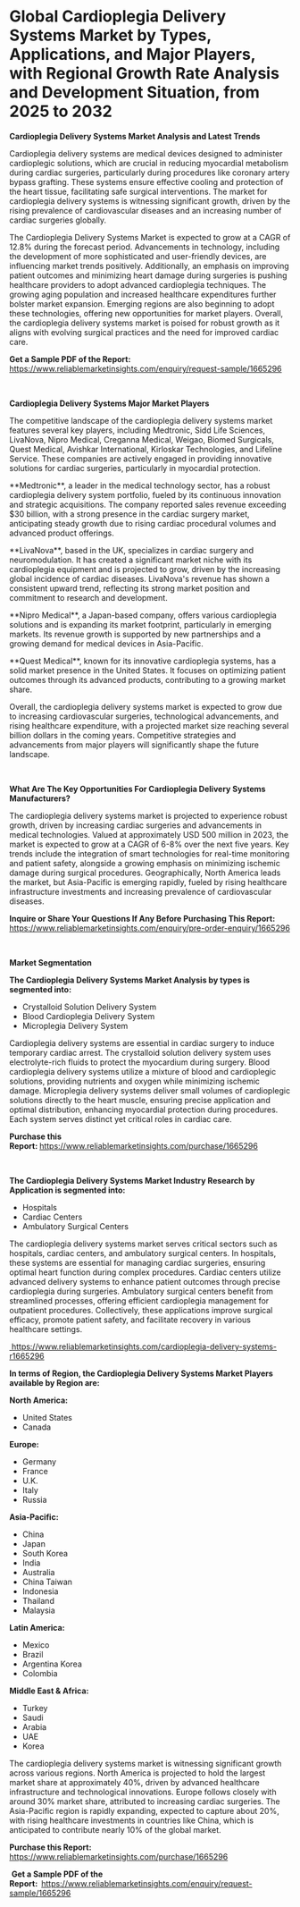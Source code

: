 <p><h1>Global Cardioplegia Delivery Systems Market by Types, Applications, and Major Players, with Regional Growth Rate Analysis and Development Situation, from 2025 to 2032</h1></p><p><strong>Cardioplegia Delivery Systems Market Analysis and Latest Trends</strong></p>
<p><p>Cardioplegia delivery systems are medical devices designed to administer cardioplegic solutions, which are crucial in reducing myocardial metabolism during cardiac surgeries, particularly during procedures like coronary artery bypass grafting. These systems ensure effective cooling and protection of the heart tissue, facilitating safe surgical interventions. The market for cardioplegia delivery systems is witnessing significant growth, driven by the rising prevalence of cardiovascular diseases and an increasing number of cardiac surgeries globally.</p><p>The Cardioplegia Delivery Systems Market is expected to grow at a CAGR of 12.8% during the forecast period. Advancements in technology, including the development of more sophisticated and user-friendly devices, are influencing market trends positively. Additionally, an emphasis on improving patient outcomes and minimizing heart damage during surgeries is pushing healthcare providers to adopt advanced cardioplegia techniques. The growing aging population and increased healthcare expenditures further bolster market expansion. Emerging regions are also beginning to adopt these technologies, offering new opportunities for market players. Overall, the cardioplegia delivery systems market is poised for robust growth as it aligns with evolving surgical practices and the need for improved cardiac care.</p></p>
<p><strong>Get a Sample PDF of the Report:&nbsp;</strong> <a href="https://www.reliablemarketinsights.com/enquiry/request-sample/1665296?utm_campaign=2624&utm_medium=2&utm_source=Github&utm_content=ia&utm_term=13042025&utm_id=cardioplegia-delivery-systems">https://www.reliablemarketinsights.com/enquiry/request-sample/1665296</a></p>
<p>&nbsp;</p>
<p><strong>Cardioplegia Delivery Systems Major Market Players</strong></p>
<p><p>The competitive landscape of the cardioplegia delivery systems market features several key players, including Medtronic, Sidd Life Sciences, LivaNova, Nipro Medical, Creganna Medical, Weigao, Biomed Surgicals, Quest Medical, Avishkar International, Kirloskar Technologies, and Lifeline Service. These companies are actively engaged in providing innovative solutions for cardiac surgeries, particularly in myocardial protection.</p><p>**Medtronic**, a leader in the medical technology sector, has a robust cardioplegia delivery system portfolio, fueled by its continuous innovation and strategic acquisitions. The company reported sales revenue exceeding $30 billion, with a strong presence in the cardiac surgery market, anticipating steady growth due to rising cardiac procedural volumes and advanced product offerings.</p><p>**LivaNova**, based in the UK, specializes in cardiac surgery and neuromodulation. It has created a significant market niche with its cardioplegia equipment and is projected to grow, driven by the increasing global incidence of cardiac diseases. LivaNova's revenue has shown a consistent upward trend, reflecting its strong market position and commitment to research and development.</p><p>**Nipro Medical**, a Japan-based company, offers various cardioplegia solutions and is expanding its market footprint, particularly in emerging markets. Its revenue growth is supported by new partnerships and a growing demand for medical devices in Asia-Pacific.</p><p>**Quest Medical**, known for its innovative cardioplegia systems, has a solid market presence in the United States. It focuses on optimizing patient outcomes through its advanced products, contributing to a growing market share.</p><p>Overall, the cardioplegia delivery systems market is expected to grow due to increasing cardiovascular surgeries, technological advancements, and rising healthcare expenditure, with a projected market size reaching several billion dollars in the coming years. Competitive strategies and advancements from major players will significantly shape the future landscape.</p></p>
<p>&nbsp;</p>
<p><strong>What Are The Key Opportunities For Cardioplegia Delivery Systems Manufacturers?</strong></p>
<p><p>The cardioplegia delivery systems market is projected to experience robust growth, driven by increasing cardiac surgeries and advancements in medical technologies. Valued at approximately USD 500 million in 2023, the market is expected to grow at a CAGR of 6-8% over the next five years. Key trends include the integration of smart technologies for real-time monitoring and patient safety, alongside a growing emphasis on minimizing ischemic damage during surgical procedures. Geographically, North America leads the market, but Asia-Pacific is emerging rapidly, fueled by rising healthcare infrastructure investments and increasing prevalence of cardiovascular diseases.</p></p>
<p><strong>Inquire or Share Your Questions If Any Before Purchasing This Report:</strong> <a href="https://www.reliablemarketinsights.com/enquiry/pre-order-enquiry/1665296?utm_campaign=2624&utm_medium=2&utm_source=Github&utm_content=ia&utm_term=13042025&utm_id=cardioplegia-delivery-systems">https://www.reliablemarketinsights.com/enquiry/pre-order-enquiry/1665296</a></p>
<p>&nbsp;</p>
<p><strong>Market Segmentation</strong></p>
<p><strong>The Cardioplegia Delivery Systems Market Analysis by types is segmented into:</strong></p>
<p><ul><li>Crystalloid Solution Delivery System</li><li>Blood Cardioplegia Delivery System</li><li>Microplegia Delivery System</li></ul></p>
<p><p>Cardioplegia delivery systems are essential in cardiac surgery to induce temporary cardiac arrest. The crystalloid solution delivery system uses electrolyte-rich fluids to protect the myocardium during surgery. Blood cardioplegia delivery systems utilize a mixture of blood and cardioplegic solutions, providing nutrients and oxygen while minimizing ischemic damage. Microplegia delivery systems deliver small volumes of cardioplegic solutions directly to the heart muscle, ensuring precise application and optimal distribution, enhancing myocardial protection during procedures. Each system serves distinct yet critical roles in cardiac care.</p></p>
<p><strong>Purchase this Report:&nbsp;</strong><a href="https://www.reliablemarketinsights.com/purchase/1665296?utm_campaign=2624&utm_medium=2&utm_source=Github&utm_content=ia&utm_term=13042025&utm_id=cardioplegia-delivery-systems">https://www.reliablemarketinsights.com/purchase/1665296</a></p>
<p>&nbsp;</p>
<p><strong>The Cardioplegia Delivery Systems Market Industry Research by Application is segmented into:</strong></p>
<p><ul><li>Hospitals</li><li>Cardiac Centers</li><li>Ambulatory Surgical Centers</li></ul></p>
<p><p>The cardioplegia delivery systems market serves critical sectors such as hospitals, cardiac centers, and ambulatory surgical centers. In hospitals, these systems are essential for managing cardiac surgeries, ensuring optimal heart function during complex procedures. Cardiac centers utilize advanced delivery systems to enhance patient outcomes through precise cardioplegia during surgeries. Ambulatory surgical centers benefit from streamlined processes, offering efficient cardioplegia management for outpatient procedures. Collectively, these applications improve surgical efficacy, promote patient safety, and facilitate recovery in various healthcare settings.</p></p>
<p><a href="https://www.reliablemarketinsights.com/cardioplegia-delivery-systems-r1665296?utm_campaign=2624&utm_medium=2&utm_source=Github&utm_content=ia&utm_term=13042025&utm_id=cardioplegia-delivery-systems">&nbsp;https://www.reliablemarketinsights.com/cardioplegia-delivery-systems-r1665296</a></p>
<p><strong>In terms of Region, the Cardioplegia Delivery Systems Market Players available by Region are:</strong></p>
<p>
    <p> <strong> North America: </strong>
        <ul>
            <li>United States</li>
            <li>Canada</li>
        </ul>
        </p> 
    <p> <strong> Europe: </strong>
        <ul>
            <li>Germany</li>
            <li>France</li>
            <li>U.K.</li>
            <li>Italy</li>
            <li>Russia</li>
        </ul>
        </p> 
    <p> <strong> Asia-Pacific: </strong>
        <ul>
            <li>China</li>
            <li>Japan</li>
            <li>South Korea</li>
            <li>India</li>
            <li>Australia</li>
            <li>China Taiwan</li>
            <li>Indonesia</li>
            <li>Thailand</li>
            <li>Malaysia</li>
        </ul>
        </p> 
    <p> <strong> Latin America: </strong>
        <ul>
            <li>Mexico</li>
            <li>Brazil</li>
            <li>Argentina Korea</li>
            <li>Colombia</li>
        </ul>
        </p> 
    <p> <strong> Middle East & Africa: </strong>
        <ul>
            <li>Turkey</li>
            <li>Saudi</li>
            <li>Arabia</li>
            <li>UAE</li>
            <li>Korea</li>
        </ul>
    </p>
    </p>
<p><p>The cardioplegia delivery systems market is witnessing significant growth across various regions. North America is projected to hold the largest market share at approximately 40%, driven by advanced healthcare infrastructure and technological innovations. Europe follows closely with around 30% market share, attributed to increasing cardiac surgeries. The Asia-Pacific region is rapidly expanding, expected to capture about 20%, with rising healthcare investments in countries like China, which is anticipated to contribute nearly 10% of the global market.</p></p>
<p><strong>Purchase this Report: </strong><a href="https://www.reliablemarketinsights.com/purchase/1665296?utm_campaign=2624&utm_medium=2&utm_source=Github&utm_content=ia&utm_term=13042025&utm_id=cardioplegia-delivery-systems">https://www.reliablemarketinsights.com/purchase/1665296</a></p>
<p>&nbsp;<strong>Get a Sample PDF of the Report:&nbsp;&nbsp;</strong><a href="https://www.reliablemarketinsights.com/enquiry/request-sample/1665296?utm_campaign=2624&utm_medium=2&utm_source=Github&utm_content=ia&utm_term=13042025&utm_id=cardioplegia-delivery-systems">https://www.reliablemarketinsights.com/enquiry/request-sample/1665296</a></p>
<p><strong></strong></p>
<p><p></p><p></p><p></p></p>